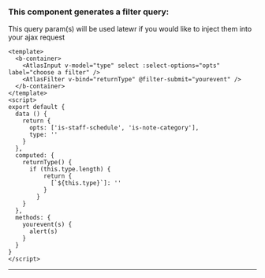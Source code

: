 ### This component generates a filter query:
This query param(s) will be used latewr if you would like to
inject them into your ajax request

```vue
<template>
  <b-container>
    <AtlasInput v-model="type" select :select-options="opts" label="choose a filter" />
    <AtlasFilter v-bind="returnType" @filter-submit="yourevent" />
  </b-container>
</template>
<script>
export default {
  data () {
    return {
      opts: ['is-staff-schedule', 'is-note-category'],
      type: ''
    }
  },
  computed: {
    returnType() {
      if (this.type.length) {
          return {
            [`${this.type}`]: ''
          }
        }
    }
  },
  methods: {
    yourevent(s) {
      alert(s)
    }
  }
}
</script>
```
---
